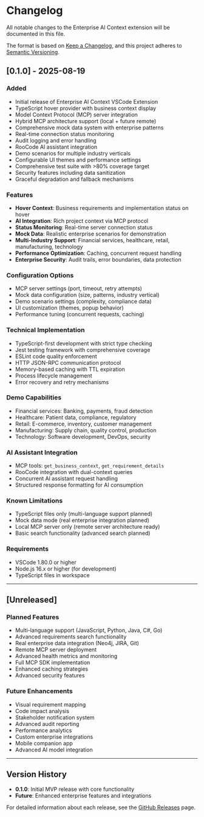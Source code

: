 # Changelog

All notable changes to the Enterprise AI Context extension will be documented in this file.

The format is based on [Keep a Changelog](https://keepachangelog.com/en/1.0.0/),
and this project adheres to [Semantic Versioning](https://semver.org/spec/v2.0.0.html).

## [0.1.0] - 2025-08-19

### Added

- Initial release of Enterprise AI Context VSCode Extension
- TypeScript hover provider with business context display
- Model Context Protocol (MCP) server integration
- Hybrid MCP architecture support (local + future remote)
- Comprehensive mock data system with enterprise patterns
- Real-time connection status monitoring
- Audit logging and error handling
- RooCode AI assistant integration
- Demo scenarios for multiple industry verticals
- Configurable UI themes and performance settings
- Comprehensive test suite with >80% coverage target
- Security features including data sanitization
- Graceful degradation and fallback mechanisms

### Features

- **Hover Context**: Business requirements and implementation status on hover
- **AI Integration**: Rich project context via MCP protocol
- **Status Monitoring**: Real-time server connection status
- **Mock Data**: Realistic enterprise scenarios for demonstration
- **Multi-Industry Support**: Financial services, healthcare, retail, manufacturing, technology
- **Performance Optimization**: Caching, concurrent request handling
- **Enterprise Security**: Audit trails, error boundaries, data protection

### Configuration Options

- MCP server settings (port, timeout, retry attempts)
- Mock data configuration (size, patterns, industry vertical)
- Demo scenario settings (complexity, compliance data)
- UI customization (themes, popup behavior)
- Performance tuning (concurrent requests, caching)

### Technical Implementation

- TypeScript-first development with strict type checking
- Jest testing framework with comprehensive coverage
- ESLint code quality enforcement
- HTTP JSON-RPC communication protocol
- Memory-based caching with TTL expiration
- Process lifecycle management
- Error recovery and retry mechanisms

### Demo Capabilities

- Financial services: Banking, payments, fraud detection
- Healthcare: Patient data, compliance, regulatory
- Retail: E-commerce, inventory, customer management
- Manufacturing: Supply chain, quality control, production
- Technology: Software development, DevOps, security

### AI Assistant Integration

- MCP tools: `get_business_context`, `get_requirement_details`
- RooCode integration with dual-context queries
- Concurrent AI assistant request handling
- Structured response formatting for AI consumption

### Known Limitations

- TypeScript files only (multi-language support planned)
- Mock data mode (real enterprise integration planned)
- Local MCP server only (remote server architecture ready)
- Basic search functionality (advanced search planned)

### Requirements

- VSCode 1.80.0 or higher
- Node.js 16.x or higher (for development)
- TypeScript files in workspace

---

## [Unreleased]

### Planned Features

- Multi-language support (JavaScript, Python, Java, C#, Go)
- Advanced requirements search functionality
- Real enterprise data integration (Neo4j, JIRA, Git)
- Remote MCP server deployment
- Advanced health metrics and monitoring
- Full MCP SDK implementation
- Enhanced caching strategies
- Advanced security features

### Future Enhancements

- Visual requirement mapping
- Code impact analysis
- Stakeholder notification system
- Advanced audit reporting
- Performance analytics
- Custom enterprise integrations
- Mobile companion app
- Advanced AI model integration

---

## Version History

- **0.1.0**: Initial MVP release with core functionality
- **Future**: Enhanced enterprise features and integrations

For detailed information about each release, see the [GitHub Releases](https://github.com/enterprise-ai-context/vscode-extension/releases) page.
